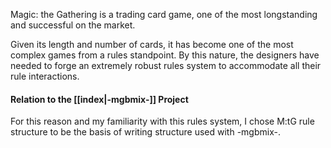 Magic: the Gathering is a trading card game, one of the most longstanding and successful on the market. 

Given its length and number of cards, it has become one of the most complex games from a rules standpoint. By this nature, the designers have needed to forge an extremely robust rules system to accommodate all their rule interactions. 


#### Relation to the [[index|-mgbmix-]] Project

For this reason and my familiarity with this rules system, I chose M:tG rule structure to be the basis of writing structure used with -mgbmix-.

